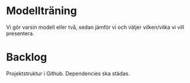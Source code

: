 # Modellträning
Vi gör varsin modell eller två, sedan jämför vi och väljer vilken/vilka vi vill presentera.

# Backlog
Projektstruktur i Github. Dependencies ska städas.
